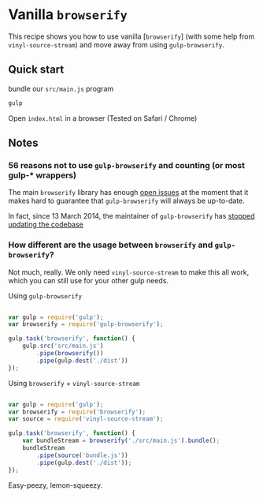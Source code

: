 # Vanilla ```browserify```

This recipe shows you how to use vanilla [```browserify```] (with some help from ```vinyl-source-stream```)
and move away from using ```gulp-browserify```.


## Quick start

bundle our ```src/main.js``` program
```bash
gulp
```

Open ```index.html``` in a browser (Tested on Safari / Chrome)

## Notes
### 56 reasons not to use ```gulp-browserify``` and counting (or most gulp-* wrappers)

The main ```browserify``` library has enough [open issues](https://github.com/substack/node-browserify/issues) at the moment
that it makes hard to guarantee that ```gulp-browserify``` will always be up-to-date.

In fact, since 13 March 2014, the maintainer of ```gulp-browserify``` has [stopped updating the codebase](https://github.com/deepak1556/gulp-browserify/commits/master)

### How different are the usage between ```browserify``` and ```gulp-browserify```?
Not much, really. We only need ```vinyl-source-stream``` to make this all work, which you can still use for your other gulp needs.

Using ```gulp-browserify```
```javascript

var gulp = require('gulp');
var browserify = require('gulp-browserify');

gulp.task('browserify', function() {
    gulp.src('src/main.js')
        .pipe(browserify())
        .pipe(gulp.dest('./dist'))
});
```

Using ```browserify``` + ```vinyl-source-stream```

```javascript

var gulp = require('gulp');
var browserify = require('browserify');
var source = require('vinyl-source-stream');

gulp.task('browserify', function() {
    var bundleStream = browserify('./src/main.js').bundle();
    bundleStream
        .pipe(source('bundle.js'))
        .pipe(gulp.dest('./dist'));
});
```

Easy-peezy, lemon-squeezy.